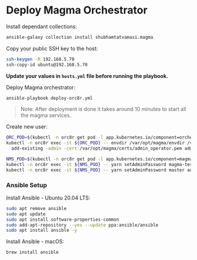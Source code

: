 # Deploy Magma Orchestrator

Install dependant collections:
```bash
ansible-galaxy collection install shubhamtatvamasi.magma
```

Copy your public SSH key to the host:
```bash
ssh-keygen -R 192.168.5.70
ssh-copy-id ubuntu@192.168.5.70
```

**Update your values in `hosts.yml` file before running the playbook.**

Deploy Magma orchestrator:
```bash
ansible-playbook deploy-orc8r.yml
```
> Note: After deployment is done it takes around 10 minutes to start all the magma services.

Create new user:
```bash
ORC_POD=$(kubectl -n orc8r get pod -l app.kubernetes.io/component=orchestrator -o jsonpath='{.items[0].metadata.name}')
kubectl -n orc8r exec -it ${ORC_POD} -- envdir /var/opt/magma/envdir /var/opt/magma/bin/accessc \
  add-existing -admin -cert /var/opt/magma/certs/admin_operator.pem admin_operator

NMS_POD=$(kubectl -n orc8r get pod -l app.kubernetes.io/component=magmalte -o jsonpath='{.items[0].metadata.name}')
kubectl -n orc8r exec -it ${NMS_POD} -- yarn setAdminPassword magma-test admin admin
kubectl -n orc8r exec -it ${NMS_POD} -- yarn setAdminPassword master admin admin
```

### Ansible Setup

Install Ansible - Ubuntu 20.04 LTS:
```bash
sudo apt remove ansible
sudo apt update
sudo apt install software-properties-common
sudo add-apt-repository --yes --update ppa:ansible/ansible
sudo apt install ansible -y
```

Install Ansible - macOS:
```bash
brew install ansible
```
